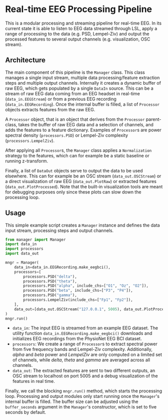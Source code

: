 # Real-time EEG Processing Pipeline

This is a modular processing and streaming pipeline for real-time EEG. In its current state it is able to listen to EEG data streamed through LSL, apply a range of processing to the data (e.g. PSD, Lempel-Ziv) and output the processed features to several output channels (e.g. visualization, OSC stream).

## Architecture
The main component of this pipeline is the `Manager` class. This class manages a single input stream, multiple data processing/feature extraction steps and multiple output channels. Internally it creates a dynamic buffer of raw EEG, which gets populated by a single `DataIn` source. This can be a stream of raw EEG data coming from an EEG headset in real-time (`data_in.EEGStream`) or from a previous EEG recording (`data_in.EEGRecording`). Once the internal buffer is filled, a list of `Processor` objects extracts features from the raw EEG.

A `Processor` object, that is an object that derives from the `Processor` parent-class, takes the buffer of raw EEG data and a selection of channels, and adds the features to a feature dictionary. Examples of `Processor`s are power spectral density (`processors.PSD`) or Lempel-Ziv complexity (`processors.LempelZiv`).

After applying all `Processor`s, the `Manager` class applies a `Normalization` strategy to the features, which can for example be a static baseline or running z-transform.

Finally, a list of `DataOut` objects serve to output the data to be used elsewhere. This can for example be an OSC stream (`data_out.OSCStream`) or a direct visualization of raw EEG (`data_out.PlotRaw`) or extracted features (`data_out.PlotProcessed`). Note that the built-in visualization tools are meant for debugging purposes only since these plots can slow down the processing loop.

## Usage
This simple example script creates a `Manager` instance and defines the data input stream, processing steps and output channels.

```python
from manager import Manager
import data_in
import processors
import data_out

mngr = Manager(
    data_in=data_in.EEGRecording.make_eegbci(),
    processors=[
        processors.PSD("delta"),
        processors.PSD("theta"),
        processors.PSD("alpha", include_chs=["O1", "Oz", "O2"]),
        processors.PSD("beta", include_chs=["P3", "P4"]),
        processors.PSD("gamma"),
        processors.LempelZiv(include_chs=["Fp1", "Fp2"]),
    ],
    data_out=[data_out.OSCStream("127.0.0.1", 5005), data_out.PlotProcessed()],
)
mngr.run()
```

- `data_in`: The input EEG is streamed from an example EEG dataset. The utility function `data_in.EEGRecording.make_eegbci()` downloads and initializes EEG recordings from the PhysioNet EEG BCI dataset.
- `processors`: We create a range of `Processor`s to extract spectral power from five frequency bands and Lempel-Ziv complexity. Additionally, _alpha_ and _beta_ power and _LempelZiv_ are only computed on a limited set of channels, while _delta_, _theta_ and _gamma_ are averaged across all channels.
- `data_out`: The extracted features are sent to two different outputs, an OSC stream to localhost on port 5005 and a debug visualization of the features in real time.

Finally, we call the blocking `mngr.run()` method, which starts the processing loop. Processing and output modules only start running once the `Manager`'s internal buffer is filled. The buffer size can be adjusted using the `buffer_seconds` argument in the `Manager`'s constructor, which is set to five seconds by default.